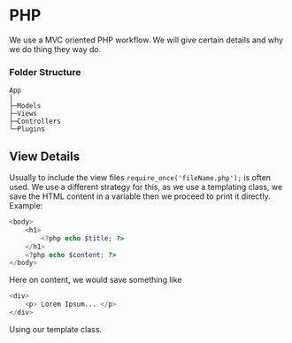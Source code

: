 # PHP

We use a MVC oriented PHP workflow. We will give certain details and why we do thing they way do.

### Folder Structure
```
App
│
├─Models
├─Views
├─Controllers
└─Plugins
```


## View Details

Usually to include the view files `require_once('fileName.php');` is often used.
We use a  different strategy for this, as we use a templating class, we save the HTML content
in a variable then we proceed to print it directly. Example:

```PHP
<body>
    <h1>
        <?php echo $title; ?>
    </h1>
    <?php echo $content; ?>
</body>
```

Here on content, we would save something like

```PHP
<div>
    <p> Lorem Ipsum... </p>
</div>
```

Using our template class.